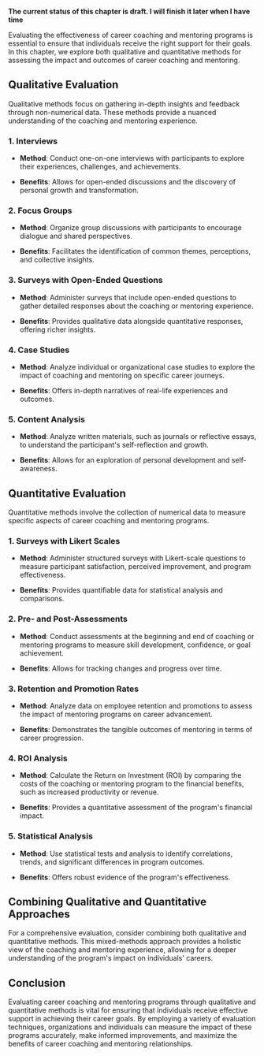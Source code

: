 **The current status of this chapter is draft. I will finish it later when I have time**

Evaluating the effectiveness of career coaching and mentoring programs is essential to ensure that individuals receive the right support for their goals. In this chapter, we explore both qualitative and quantitative methods for assessing the impact and outcomes of career coaching and mentoring.

Qualitative Evaluation
----------------------

Qualitative methods focus on gathering in-depth insights and feedback through non-numerical data. These methods provide a nuanced understanding of the coaching and mentoring experience.

### 1. **Interviews**

* **Method**: Conduct one-on-one interviews with participants to explore their experiences, challenges, and achievements.

* **Benefits**: Allows for open-ended discussions and the discovery of personal growth and transformation.

### 2. **Focus Groups**

* **Method**: Organize group discussions with participants to encourage dialogue and shared perspectives.

* **Benefits**: Facilitates the identification of common themes, perceptions, and collective insights.

### 3. **Surveys with Open-Ended Questions**

* **Method**: Administer surveys that include open-ended questions to gather detailed responses about the coaching or mentoring experience.

* **Benefits**: Provides qualitative data alongside quantitative responses, offering richer insights.

### 4. **Case Studies**

* **Method**: Analyze individual or organizational case studies to explore the impact of coaching and mentoring on specific career journeys.

* **Benefits**: Offers in-depth narratives of real-life experiences and outcomes.

### 5. **Content Analysis**

* **Method**: Analyze written materials, such as journals or reflective essays, to understand the participant's self-reflection and growth.

* **Benefits**: Allows for an exploration of personal development and self-awareness.

Quantitative Evaluation
-----------------------

Quantitative methods involve the collection of numerical data to measure specific aspects of career coaching and mentoring programs.

### 1. **Surveys with Likert Scales**

* **Method**: Administer structured surveys with Likert-scale questions to measure participant satisfaction, perceived improvement, and program effectiveness.

* **Benefits**: Provides quantifiable data for statistical analysis and comparisons.

### 2. **Pre- and Post-Assessments**

* **Method**: Conduct assessments at the beginning and end of coaching or mentoring programs to measure skill development, confidence, or goal achievement.

* **Benefits**: Allows for tracking changes and progress over time.

### 3. **Retention and Promotion Rates**

* **Method**: Analyze data on employee retention and promotions to assess the impact of mentoring programs on career advancement.

* **Benefits**: Demonstrates the tangible outcomes of mentoring in terms of career progression.

### 4. **ROI Analysis**

* **Method**: Calculate the Return on Investment (ROI) by comparing the costs of the coaching or mentoring program to the financial benefits, such as increased productivity or revenue.

* **Benefits**: Provides a quantitative assessment of the program's financial impact.

### 5. **Statistical Analysis**

* **Method**: Use statistical tests and analysis to identify correlations, trends, and significant differences in program outcomes.

* **Benefits**: Offers robust evidence of the program's effectiveness.

Combining Qualitative and Quantitative Approaches
-------------------------------------------------

For a comprehensive evaluation, consider combining both qualitative and quantitative methods. This mixed-methods approach provides a holistic view of the coaching and mentoring experience, allowing for a deeper understanding of the program's impact on individuals' careers.

Conclusion
----------

Evaluating career coaching and mentoring programs through qualitative and quantitative methods is vital for ensuring that individuals receive effective support in achieving their career goals. By employing a variety of evaluation techniques, organizations and individuals can measure the impact of these programs accurately, make informed improvements, and maximize the benefits of career coaching and mentoring relationships.
